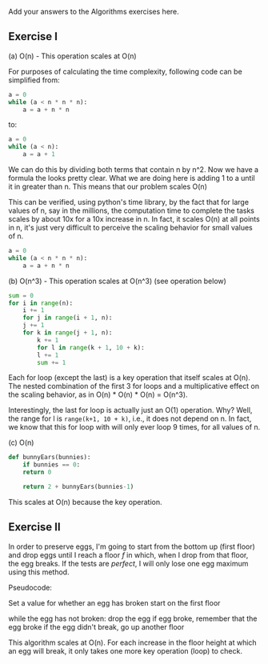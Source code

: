 Add your answers to the Algorithms exercises here.

## Exercise I

(a) O(n) - This operation scales at O(n)

For purposes of calculating the time complexity, following code can be simplified from:
```python
a = 0
while (a < n * n * n):
    a = a + n * n
```
to:
```python
a = 0
while (a < n):
    a = a + 1
```
We can do this by dividing both terms that contain n by n^2. Now we have a formula the looks pretty clear. What we are doing here is adding 1 to a until it in greater than n. This means that our problem scales O(n)

This can be verified, using python's time library, by the fact that for large values of n, say in the millions, the computation time to complete the tasks scales by about 10x for a 10x increase in n. In fact, it scales O(n) at all points in n, it's just very difficult to perceive the scaling behavior for small values of n.

``` python
a = 0
while (a < n * n * n):
    a = a + n * n
```

(b) O(n^3) - This operation scales at O(n^3) (see operation below)
```python
sum = 0
for i in range(n):
    i += 1
    for j in range(i + 1, n):
    j += 1
    for k in range(j + 1, n):
        k += 1
        for l in range(k + 1, 10 + k):
        l += 1
        sum += 1

```
Each for loop (except the last) is a key operation that itself scales at O(n). The nested combination of the first 3 for loops and a multiplicative effect on the scaling behavior, as in O(n) * O(n) * O(n) = O(n^3).

Interestingly, the last for loop is actually just an O(1) operation. Why? Well, the range for l is `range(k+1, 10 + k)`, i.e., it does not depend on n. In fact, we know that this for loop with will only ever loop 9 times, for all values of n.

(c) O(n)
``` python
def bunnyEars(bunnies):
    if bunnies == 0:
    return 0

    return 2 + bunnyEars(bunnies-1)
```
This scales at O(n) because the key operation.



## Exercise II

In order to preserve eggs, I'm going to start from the bottom up (first floor) and drop eggs until I reach a floor _f_ in which, when I drop from that floor, the egg breaks. If the tests are _perfect_, I will only lose one egg maximum using this method.

Pseudocode:


Set a value for whether an egg has broken
start on the first floor

while the egg has not broken:
    drop the egg
    if egg broke, remember that the egg broke
    if the egg didn't break, go up another floor

This algorithm scales at O(n). For each increase in the floor height at which an egg will break, it only takes one more key operation (loop) to check.